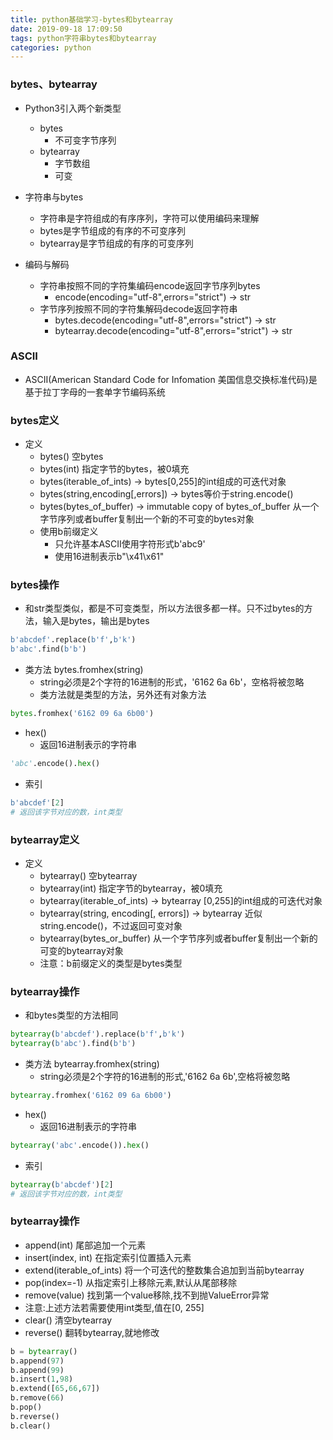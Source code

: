 ```yaml
---
title: python基础学习-bytes和bytearray
date: 2019-09-18 17:09:50
tags: python字符串bytes和bytearray
categories: python
---
```


### bytes、bytearray

- Python3引入两个新类型
  - bytes
    - 不可变字节序列
  - bytearray
    - 字节数组
    - 可变

- 字符串与bytes
  - 字符串是字符组成的有序序列，字符可以使用编码来理解
  - bytes是字节组成的有序的不可变序列
  - bytearray是字节组成的有序的可变序列
- 编码与解码
  - 字符串按照不同的字符集编码encode返回字节序列bytes
    - encode(encoding="utf-8",errors="strict") -> str
  - 字节序列按照不同的字符集解码decode返回字符串
    - bytes.decode(encoding="utf-8",errors="strict") -> str
    - bytearray.decode(encoding="utf-8",errors="strict") -> str



### ASCII

- ASCII(American Standard Code for Infomation 美国信息交换标准代码)是基于拉丁字母的一套单字节编码系统



### bytes定义

- 定义
  - bytes() 空bytes
  - bytes(int) 指定字节的bytes，被0填充
  - bytes(iterable_of_ints) -> bytes[0,255]的int组成的可迭代对象
  - bytes(string,encoding[,errors]) -> bytes等价于string.encode()
  - bytes(bytes_of_buffer) -> immutable copy of bytes_of_buffer 从一个字节序列或者buffer复制出一个新的不可变的bytes对象
  - 使用b前缀定义
    - 只允许基本ASCII使用字符形式b'abc9'
    - 使用16进制表示b"\x41\x61"



### bytes操作

- 和str类型类似，都是不可变类型，所以方法很多都一样。只不过bytes的方法，输入是bytes，输出是bytes

```python
b'abcdef'.replace(b'f',b'k')
b'abc'.find(b'b')
```

- 类方法 bytes.fromhex(string)
  - string必须是2个字符的16进制的形式，'6162 6a 6b'，空格将被忽略
  - 类方法就是类型的方法，另外还有对象方法

```python
bytes.fromhex('6162 09 6a 6b00')
```

- hex()
  - 返回16进制表示的字符串

```python
'abc'.encode().hex()
```

- 索引

```python
b'abcdef'[2]
# 返回该字节对应的数，int类型
```



### bytearray定义

- 定义
  - bytearray() 空bytearray
  - bytearray(int) 指定字节的bytearray，被0填充
  - bytearray(iterable_of_ints) -> bytearray [0,255]的int组成的可迭代对象
  - bytearray(string, encoding[, errors]) -> bytearray 近似string.encode()，不过返回可变对象
  - bytearray(bytes_or_buffer) 从一个字节序列或者buffer复制出一个新的可变的bytearray对象
  - 注意：b前缀定义的类型是bytes类型



### bytearray操作

- 和bytes类型的方法相同

```python
bytearray(b'abcdef').replace(b'f',b'k')
bytearray(b'abc').find(b'b')
```

- 类方法 bytearray.fromhex(string)
  - string必须是2个字符的16进制的形式,'6162 6a 6b',空格将被忽略

```python
bytearray.fromhex('6162 09 6a 6b00')
```

- hex()
  - 返回16进制表示的字符串

```python
bytearray('abc'.encode()).hex()
```

- 索引

```python
bytearray(b'abcdef')[2] 
# 返回该字节对应的数，int类型
```



### bytearray操作

- append(int) 尾部追加一个元素
- insert(index, int) 在指定索引位置插入元素
- extend(iterable_of_ints) 将一个可迭代的整数集合追加到当前bytearray
- pop(index=-1) 从指定索引上移除元素,默认从尾部移除
- remove(value) 找到第一个value移除,找不到抛ValueError异常
- 注意:上述方法若需要使用int类型,值在[0, 255]
- clear() 清空bytearray
- reverse() 翻转bytearray,就地修改

```python
b = bytearray()
b.append(97)
b.append(99)
b.insert(1,98)
b.extend([65,66,67])
b.remove(66)
b.pop()
b.reverse()
b.clear()
```

